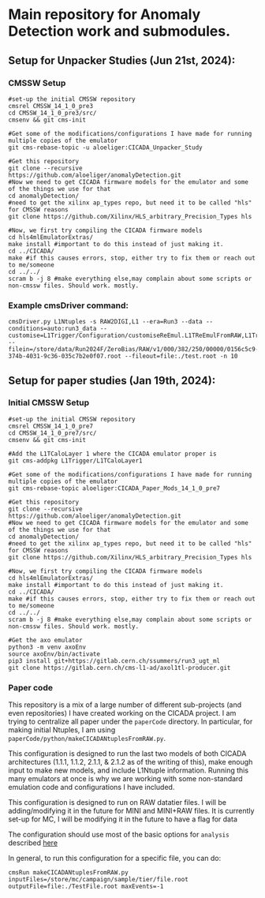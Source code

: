 # Main repository for Anomaly Detection work and submodules.
## Setup for Unpacker Studies (Jun 21st, 2024):
### CMSSW Setup
```
#set-up the initial CMSSW repository
cmsrel CMSSW_14_1_0_pre3
cd CMSSW_14_1_0_pre3/src/
cmsenv && git cms-init

#Get some of the modifications/configurations I have made for running multiple copies of the emulator
git cms-rebase-topic -u aloeliger:CICADA_Unpacker_Study

#Get this repository
git clone --recursive https://github.com/aloeliger/anomalyDetection.git
#Now we need to get CICADA firmware models for the emulator and some of the things we use for that
cd anomalyDetection/
#need to get the xilinx ap_types repo, but need it to be called "hls" for CMSSW reasons
git clone https://github.com/Xilinx/HLS_arbitrary_Precision_Types hls

#Now, we first try compiling the CICADA firmware models
cd hls4mlEmulatorExtras/
make install #important to do this instead of just making it.
cd ../CICADA/
make #if this causes errors, stop, either try to fix them or reach out to me/someone
cd ../../
scram b -j 8 #make everything else,may complain about some scripts or non-cmssw files. Should work. mostly.
```
### Example cmsDriver command:
```
cmsDriver.py L1Ntuples -s RAW2DIGI,L1 --era=Run3 --data --conditions=auto:run3_data --customise=L1Trigger/Configuration/customiseReEmul.L1TReEmulFromRAW,L1Trigger/L1TNtuples/customiseL1Ntuple.L1NtupleRAWEMU --filein=/store/data/Run2024F/ZeroBias/RAW/v1/000/382/250/00000/0156c5c9-374b-4031-9c36-035c7b2e0f07.root --fileout=file:./test.root -n 10
```
## Setup for paper studies (Jan 19th, 2024):
### Initial CMSSW Setup
```
#set-up the initial CMSSW repository
cmsrel CMSSW_14_1_0_pre7
cd CMSSW_14_1_0_pre7/src/
cmsenv && git cms-init

#Add the L1TCaloLayer 1 where the CICADA emulator proper is
git cms-addpkg L1Trigger/L1TCaloLayer1

#Get some of the modifications/configurations I have made for running multiple copies of the emulator
git cms-rebase-topic aloeliger:CICADA_Paper_Mods_14_1_0_pre7

#Get this repository
git clone --recursive https://github.com/aloeliger/anomalyDetection.git
#Now we need to get CICADA firmware models for the emulator and some of the things we use for that
cd anomalyDetection/
#need to get the xilinx ap_types repo, but need it to be called "hls" for CMSSW reasons
git clone https://github.com/Xilinx/HLS_arbitrary_Precision_Types hls

#Now, we first try compiling the CICADA firmware models
cd hls4mlEmulatorExtras/
make install #important to do this instead of just making it.
cd ../CICADA/
make #if this causes errors, stop, either try to fix them or reach out to me/someone
cd ../../
scram b -j 8 #make everything else,may complain about some scripts or non-cmssw files. Should work. mostly.

#Get the axo emulator
python3 -m venv axoEnv
source axoEnv/bin/activate
pip3 install git+https://gitlab.cern.ch/ssummers/run3_ugt_ml
git clone https://gitlab.cern.ch/cms-l1-ad/axol1tl-producer.git
```
### Paper code
This repository is a mix of a large number of different sub-projects (and even repositories) I have created working on the CICADA project. I am trying to centralize all paper under the `paperCode` directory.
In particular, for making initial Ntuples, I am using `paperCode/python/makeCICADANtuplesFromRAW.py`.

This configuration is designed to run the last two models of both CICADA architectures (1.1.1, 1.1.2, 2.1.1, & 2.1.2 as of the writing of this), make enough input to make new models, and include L1Ntuple information. Running this many emulators at once is why we are working with some non-standard emulation code and configurations I have included.

This configuration is designed to run on RAW datatier files. I will be adding/modifying it in the future for MINI and MINI+RAW files. It is currently set-up for MC, I will be modifying it in the future to have a flag for data

The configuration should use most of the basic options for `analysis` described [here](https://twiki.cern.ch/twiki/bin/view/CMSPublic/SWGuideAboutPythonConfigFile#VarParsing_Example)

In general, to run this configuration for a specific file, you can do:
```
cmsRun makeCICADANtuplesFromRAW.py inputFiles=/store/mc/campaign/sample/tier/file.root outputFile=file:./TestFile.root maxEvents=-1
```
